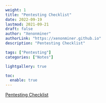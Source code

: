 ```yaml
---
weight: 1
title: "Pentesting Checklist"
date: 2022-09-19
lastmod: 2021-09-21
draft: false
author: "Xenonminer"
authorLink: "https://xenonminer.github.io"
description: "Pentesting Checklist"

tags: ["Pentesting"]
categories: ["Notes"]

lightgallery: true

toc:
  enable: true
---
```


[Pentesting Checklist](https://xenon-cyber-docs.gitbook.io/pentesting-checklist)
